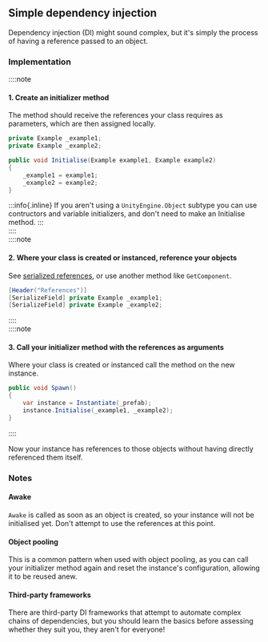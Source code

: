 ## Simple dependency injection

Dependency injection (DI) might sound complex, but it's simply the process of having a reference passed to an object.  

### Implementation
::::note   
#### 1. Create an initializer method
The method should receive the references your class requires as parameters, which are then assigned locally.

```csharp
private Example _example1;
private Example _example2;

public void Initialise(Example example1, Example example2)
{
    _example1 = example1;
    _example2 = example2;
}
```

:::info{.inline}
If you aren't using a `UnityEngine.Object` subtype you can use contructors and variable initializers, and don't need to make an Initialise method.
:::  
::::  
::::note  
#### 2. Where your class is created or instanced, reference your objects
See [serialized references](Serialized%20References.md), or use another method like `GetComponent`.
```csharp
[Header("References")]
[SerializeField] private Example _example1;
[SerializeField] private Example _example2;
```
::::  
::::note  
#### 3. Call your initializer method with the references as arguments
Where your class is created or instanced call the method on the new instance.
```csharp
public void Spawn()
{
    var instance = Instantiate(_prefab);
    instance.Initialise(_example1, _example2);
}
```
::::  

Now your instance has references to those objects without having directly referenced them itself.

### Notes
#### Awake
`Awake` is called as soon as an object is created, so your instance will not be initialised yet. Don't attempt to use the references at this point.
#### Object pooling
This is a common pattern when used with object pooling, as you can call your initializer method again and reset the instance's configuration, allowing it to be reused anew.
#### Third-party frameworks
There are third-party DI frameworks that attempt to automate complex chains of dependencies, but you should learn the basics before assessing whether they suit you, they aren't for everyone!